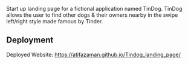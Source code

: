 Start up landing page for a fictional application named TinDog. TinDog allows the user to find other dogs & their owners nearby in the swipe left/right style made famous by Tinder.

## Deployment
Deployed Website: https://atifazaman.github.io/Tindog_landing_page/
